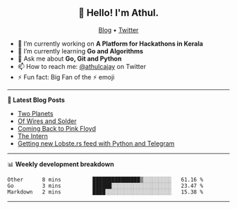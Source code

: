 <h2 align="center">👋 Hello! I'm Athul.</h2>
<p align="center">
  <a href="https://blog.athulcyriac.in">Blog</a> •
  <a href="https://twitter.com/athulcajay">Twitter</a>
</p>


- 🔭 I’m currently working on **A Platform for Hackathons in Kerala**
- 🌱 I’m currently learning **Go and Algorithms**
- 💬 Ask me about **Go, Git and Python**
- 📫 How to reach me: [@athulcajay](https://twitter.com/athulcajay) on Twitter
- ⚡ Fun fact: Big Fan of the :zap: emoji

-------

**📝 Latest Blog Posts**

<!-- BLOG-POST-LIST:START -->
- [Two Planets](https://blog.athulcyriac.in/blog/two-planets/)
- [Of Wires and Solder](https://blog.athulcyriac.in/blog/macropad/)
- [Coming Back to Pink Floyd](https://blog.athulcyriac.in/blog/pink-floyd/)
- [The Intern](https://blog.athulcyriac.in/blog/frappe-internship/)
- [Getting new Lobste.rs feed with Python and Telegram](https://blog.athulcyriac.in/blog/lobsters_feed/)
<!-- BLOG-POST-LIST:END -->

-------

📊 **Weekly development breakdown**
<!--START_SECTION:waka-->
```text
Other      8 mins          ███████████████▒░░░░░░░░░   61.16 % 
Go         3 mins          ██████░░░░░░░░░░░░░░░░░░░   23.47 % 
Markdown   2 mins          ████░░░░░░░░░░░░░░░░░░░░░   15.38 % 
```
<!--END_SECTION:waka-->

-------
